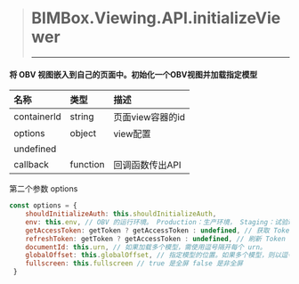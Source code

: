 > # BIMBox.Viewing.API.initializeViewer
>
> ---

#### 将 OBV 视图嵌入到自己的页面中。初始化一个OBV视图并加载指定模型

| 名称 | 类型 | 描述 |
| :--- | :--- | :--- |
| containerld | string | 页面view容器的id |
| options | object | view配置 |
| undefined |  |  |
| callback | function | 回调函数传出API |

第二个参数 options

```js
const options = {
    shouldInitializeAuth: this.shouldInitializeAuth,
    env: this.env, // OBV 的运行环境。 Production：生产环境， Staging：试验环境
    getAccessToken: getToken ? getAccessToken : undefined, // 获取 Token 的回调，一个页面中只需要获取一次即可
    refreshToken: getToken ? getAccessToken : undefined, // 刷新 Token 的回调，后台 API 可以提供刷新 Token的函数，而不是使用获取 Token 的函数。
    documentId: this.urn, // 如果加载多个模型，需使用逗号隔开每个 urn。
    globalOffset: this.globalOffset, // 指定模型的位置。如果多个模型，则以逗号隔开；必须与 documentId 指定的模型个数一致。
    fullscreen: this.fullscreen // true 是全屏 false 是非全屏
 }
```



